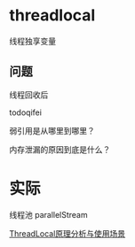 # threadlocal

线程独享变量



##  问题

线程回收后









todoqifei

弱引用是从哪里到哪里？

内存泄漏的原因到底是什么？



# 实际





线程池 parallelStream



[ThreadLocal原理分析与使用场景](https://www.cnblogs.com/luxiaoxun/p/8744826.html)